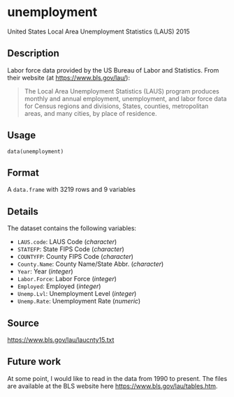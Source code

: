 # unemployment
United States Local Area Unemployment Statistics (LAUS) 2015

## Description

Labor force data provided by the US Bureau of Labor and Statistics. From their website (at <https://www.bls.gov/lau/>):

> The Local Area Unemployment Statistics (LAUS) program produces monthly and annual employment, unemployment, and labor force data for Census regions and divisions, States, counties, metropolitan areas, and many cities, by place of residence.

## Usage

    data(unemployment)

## Format

A `data.frame` with 3219 rows and 9 variables

## Details

The dataset contains the following variables:

- `LAUS.code`: LAUS Code (*character*)
- `STATEFP`: State FIPS Code (*character*)
- `COUNTYFP`: County FIPS Code (*character*)
- `County.Name`: County Name/State Abbr. (*character*)
- `Year`: Year (*integer*)
- `Labor.Force`: Labor Force (*integer*)
- `Employed`: Employed (*integer*)
- `Unemp.Lvl`: Unemployment Level (*integer*)
- `Unemp.Rate`: Unemployment Rate (*numeric*)

## Source

<https://www.bls.gov/lau/laucnty15.txt>

## Future work

At some point, I would like to read in the data from 1990 to present. The files are available at the BLS website here <https://www.bls.gov/lau/tables.htm>.
